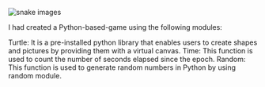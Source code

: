 ![snake images](https://github.com/babita2002/Snake-Game-Program/assets/93931565/07f4989b-859f-4322-9aea-2e938c33cc53)




I had created a Python-based-game using the following modules:

Turtle: It is a pre-installed python library that enables users to create shapes and pictures by providing them with a virtual canvas.
Time: This function is used to count the number of seconds elapsed since the epoch.
Random: This function is used to generate random numbers in Python by using random module.
